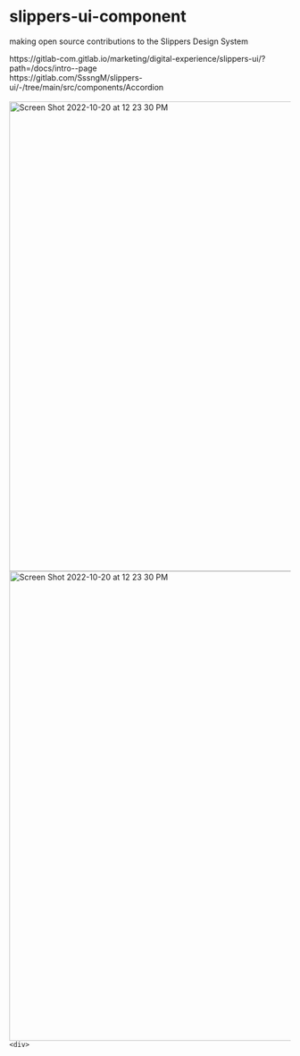 # slippers-ui-component
making open source contributions to the Slippers Design System

<div> https://gitlab-com.gitlab.io/marketing/digital-experience/slippers-ui/?path=/docs/intro--page<div> 
<div> https://gitlab.com/SssngM/slippers-ui/-/tree/main/src/components/Accordion<div> 


<br>

<div> <img width="839" alt="Screen Shot 2022-10-20 at 12 23 30 PM" src="https://user-images.githubusercontent.com/71366662/197062267-bc216f54-0830-4d4a-b8e1-4472b96a50f5.png"><div> 
 
 <div><img width="839" alt="Screen Shot 2022-10-20 at 12 23 30 PM" src="https://user-images.githubusercontent.com/71366662/204904720-35ca1445-eae0-4332-93d6-b7b9986e0e36.png"
 
    
    <div> 

  
